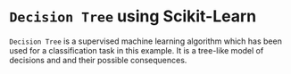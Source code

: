 # `Decision Tree` using Scikit-Learn

`Decision Tree` is a supervised machine learning algorithm which has been used for a classification task in this example. It is a tree-like model of decisions and and their possible consequences.
